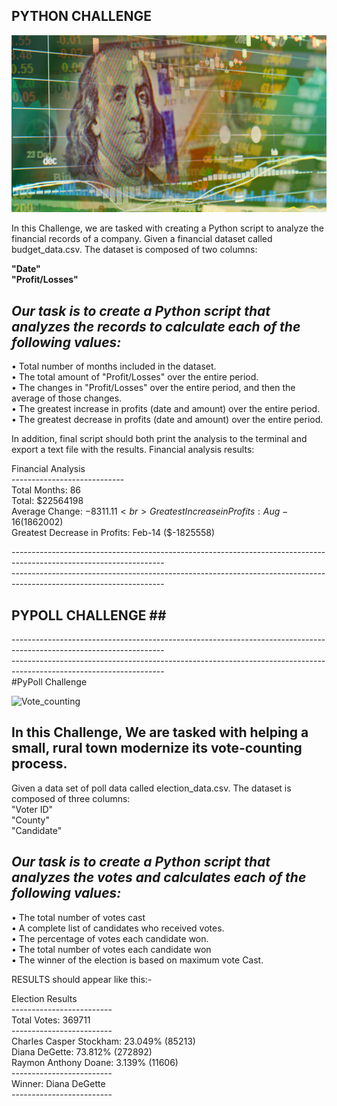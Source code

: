 ## PYTHON CHALLENGE ##

![alt text](Starter_Code/Images/revenue-per-lead.png)

In this Challenge, we are tasked with creating a Python script to analyze the financial records of a company. 
Given a financial dataset called budget_data.csv. The dataset is composed of two columns: 

**"Date"** <br>
**"Profit/Losses"**<br>

## *Our task is to create a Python script that analyzes the records to calculate each of the following values:*

•	Total number of months included in the dataset.<br>
•	The total amount of "Profit/Losses" over the entire period. <br>
•	The changes in "Profit/Losses" over the entire period, and then the average of those changes. <br>
•	The greatest increase in profits (date and amount) over the entire period. <br>
•	The greatest decrease in profits (date and amount) over the entire period. <br>

In addition, final script should both print the analysis to the terminal and export a text file with the results.
Financial analysis results:


Financial Analysis<br>
----------------------------<br>
Total Months: 86 <br>
Total: $22564198 <br>
Average Change: $-8311.11 <br>
Greatest Increase in Profits: Aug-16 ($1862002) <br>
Greatest Decrease in Profits: Feb-14 ($-1825558) <br>



-------------------------------------------------------------------------------------------------------------------- <br>
-------------------------------------------------------------------------------------------------------------------- <br>
## PYPOLL CHALLENGE ## <br>
-------------------------------------------------------------------------------------------------------------------- <br>
-------------------------------------------------------------------------------------------------------------------- <br>
#PyPoll Challenge

![Vote_counting](https://github.com/AVI-1213/python-challenge/assets/156638175/9f0ec7d2-e9e8-46f2-b5c7-12440849e066)

## In this Challenge, We are tasked with helping a small, rural town modernize its vote-counting process.<br>

Given a data set of poll data called election_data.csv. The dataset is composed of three columns: <br>
"Voter ID"<br> 
"County" <br> 
"Candidate"<br> 

## *Our task is to create a Python script that analyzes the votes and calculates each of the following values:* <br>
•	The total number of votes cast <br>
•	A complete list of candidates who received votes.<br>
•	The percentage of votes each candidate won.<br>
•	The total number of votes each candidate won <br>
•	The winner of the election is based on maximum vote Cast.<br>

RESULTS should appear like this:-

Election Results <br>
-------------------------<br>
Total Votes: 369711<br>
-------------------------<br>
Charles Casper Stockham: 23.049% (85213)<br>
Diana DeGette: 73.812% (272892)<br>
Raymon Anthony Doane: 3.139% (11606)<br>
-------------------------<br>
Winner: Diana DeGette<br>
-------------------------<br>

